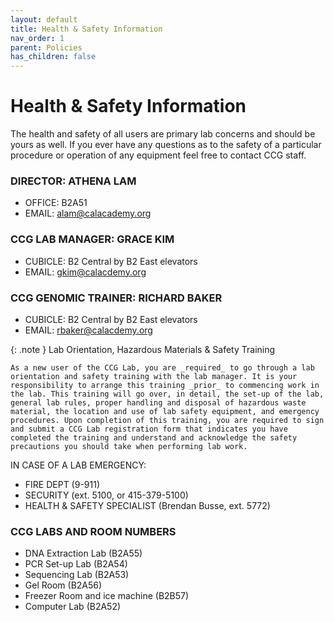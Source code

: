 ```yaml
---
layout: default
title: Health & Safety Information
nav_order: 1
parent: Policies
has_children: false
---
```

# Health & Safety Information

The health and safety of all users are primary lab concerns and should be yours as well. If you ever have any questions as to the safety of a particular procedure or operation of any equipment feel free to contact CCG staff. 

### DIRECTOR: ATHENA LAM

- OFFICE: B2A51
- EMAIL: alam@calacademy.org

### CCG LAB MANAGER: GRACE KIM

- CUBICLE: B2 Central by B2 East elevators
- EMAIL: gkim@calacdemy.org

### CCG GENOMIC TRAINER: RICHARD BAKER

- CUBICLE: B2 Central by B2 East elevators
- EMAIL: rbaker@calacdemy.org

{: .note }
    Lab Orientation, Hazardous Materials & Safety Training
    
    As a new user of the CCG Lab, you are _required_ to go through a lab orientation and safety training with the lab manager. It is your responsibility to arrange this training _prior_ to commencing work in the lab. This training will go over, in detail, the set-up of the lab, general lab rules, proper handling and disposal of hazardous waste material, the location and use of lab safety equipment, and emergency procedures. Upon completion of this training, you are required to sign and submit a CCG Lab registration form that indicates you have completed the training and understand and acknowledge the safety precautions you should take when performing lab work.

IN CASE OF A LAB EMERGENCY:

- FIRE DEPT (9-911)
- SECURITY (ext. 5100, or 415-379-5100)
- HEALTH & SAFETY SPECIALIST (Brendan Busse, ext. 5772)

### CCG LABS AND ROOM NUMBERS

- DNA Extraction Lab (B2A55)
- PCR Set-up Lab (B2A54)
- Sequencing Lab (B2A53)
- Gel Room (B2A56)
- Freezer Room and ice machine	(B2B57)
- Computer Lab (B2A52)
